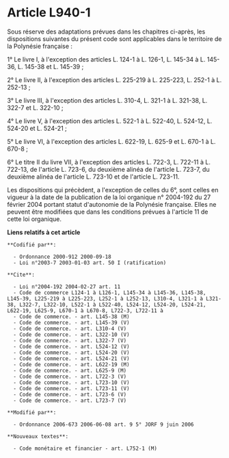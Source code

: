 # Article L940-1

Sous réserve des adaptations prévues dans les chapitres ci-après, les dispositions suivantes du présent code sont applicables
dans le territoire de la Polynésie française :

1° Le livre I, à l'exception des articles L. 124-1 à L. 126-1, L. 145-34 à L. 145-36, L. 145-38 et L. 145-39 ;

2° Le livre II, à l'exception des articles L. 225-219 à L. 225-223, L. 252-1 à L. 252-13 ;

3° Le livre III, à l'exception des articles L. 310-4, L. 321-1 à L. 321-38, L. 322-7 et L. 322-10 ;

4° Le livre V, à l'exception des articles L. 522-1 à L. 522-40, L. 524-12, L. 524-20 et L. 524-21 ;

5° Le livre VI, à l'exception des articles L. 622-19, L. 625-9 et L. 670-1 à L. 670-8 ;

6° Le titre II du livre VII, à l'exception des articles L. 722-3, L. 722-11 à L. 722-13, de l'article L. 723-6, du deuxième
alinéa de l'article L. 723-7, du deuxième alinéa de l'article L. 723-10 et de l'article L. 723-11.

Les dispositions qui précèdent, a l'exception de celles du 6°, sont celles en vigueur à la date de la publication de la loi
organique n° 2004-192 du 27 février 2004 portant statut d'autonomie de la Polynésie française. Elles ne peuvent être
modifiées que dans les conditions prévues à l'article 11 de cette loi organique.

**Liens relatifs à cet article**

	**Codifié par**:

	  - Ordonnance 2000-912 2000-09-18
	  - Loi n°2003-7 2003-01-03 art. 50 I (ratification)

	**Cite**:

	  - Loi n°2004-192 2004-02-27 art. 11
	  - Code de commerce L124-1 à L126-1, L145-34 à L145-36, L145-38, L145-39, L225-219 à L225-223, L252-1 à L252-13, L310-4, L321-1 à L321-38, L322-7, L322-10, L522-1 à L522-40, L524-12, L524-20, L524-21, L622-19, L625-9, L670-1 à L670-8, L722-3, L722-11 à
	  - Code de commerce. - art. L145-38 (M)
	  - Code de commerce. - art. L145-39 (V)
	  - Code de commerce. - art. L310-4 (V)
	  - Code de commerce. - art. L322-10 (V)
	  - Code de commerce. - art. L322-7 (V)
	  - Code de commerce. - art. L524-12 (V)
	  - Code de commerce. - art. L524-20 (V)
	  - Code de commerce. - art. L524-21 (V)
	  - Code de commerce. - art. L622-19 (M)
	  - Code de commerce. - art. L625-9 (M)
	  - Code de commerce. - art. L722-3 (V)
	  - Code de commerce. - art. L723-10 (V)
	  - Code de commerce. - art. L723-11 (V)
	  - Code de commerce. - art. L723-6 (V)
	  - Code de commerce. - art. L723-7 (V)

	**Modifié par**:

	  - Ordonnance 2006-673 2006-06-08 art. 9 5° JORF 9 juin 2006

	**Nouveaux textes**:

	  - Code monétaire et financier - art. L752-1 (M)
